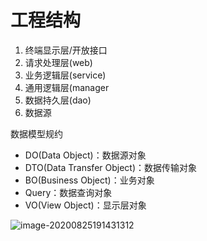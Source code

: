 # 工程结构

1. 终端显示层/开放接口
2. 请求处理层(web)
3. 业务逻辑层(service)
4. 通用逻辑层(manager
5. 数据持久层(dao)
6. 数据源

数据模型规约

* DO(Data Object)：数据源对象
* DTO(Data Transfer Object)：数据传输对象
* BO(Business Object)：业务对象
* Query：数据查询对象
* VO(View Object)：显示层对象



![image-20200825191431312](C:\Users\曹粤文\AppData\Roaming\Typora\typora-user-images\image-20200825191431312.png)